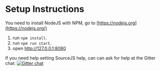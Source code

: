 # Setup Instructions

You need to install NodeJS with NPM, go to [https://nodejs.org](https://nodejs.org/)

1. run `npm install`.
2. run `npm run start`.
3. open http://127.0.0.1:8080

If you need help setting SourceJS help, can can ask for help at the Gitter chat:
[![Gitter chat](https://badges.gitter.im/gitterHQ/gitter.png)](https://gitter.im/sourcejs/Source)
